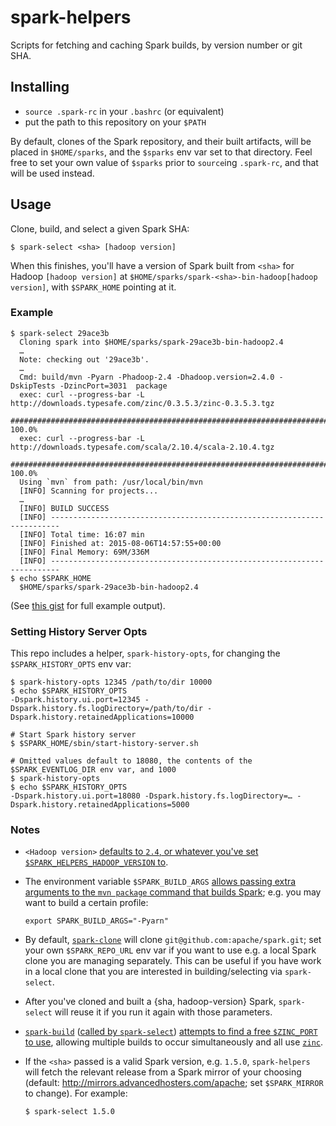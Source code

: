# spark-helpers
Scripts for fetching and caching Spark builds, by version number or git SHA.

## Installing

- `source .spark-rc` in your `.bashrc` (or equivalent)
- put the path to this repository on your `$PATH`

By default, clones of the Spark repository, and their built artifacts, will be placed in `$HOME/sparks`, and the `$sparks` env var set to that directory. Feel free to set your own value of `$sparks` prior to `source`ing `.spark-rc`, and that will be used instead.

## Usage

Clone, build, and select a given Spark SHA:

```
$ spark-select <sha> [hadoop version]
```

When this finishes, you'll have a version of Spark built from `<sha>` for Hadoop `[hadoop version]` at `$HOME/sparks/spark-<sha>-bin-hadoop[hadoop version]`, with `$SPARK_HOME` pointing at it.

### Example

```
$ spark-select 29ace3b
  Cloning spark into $HOME/sparks/spark-29ace3b-bin-hadoop2.4
  …
  Note: checking out '29ace3b'.
  …
  Cmd: build/mvn -Pyarn -Phadoop-2.4 -Dhadoop.version=2.4.0 -DskipTests -DzincPort=3031  package
  exec: curl --progress-bar -L http://downloads.typesafe.com/zinc/0.3.5.3/zinc-0.3.5.3.tgz
  ######################################################################## 100.0%
  exec: curl --progress-bar -L http://downloads.typesafe.com/scala/2.10.4/scala-2.10.4.tgz
  ######################################################################## 100.0%
  Using `mvn` from path: /usr/local/bin/mvn
  [INFO] Scanning for projects...
  …
  [INFO] BUILD SUCCESS
  [INFO] ------------------------------------------------------------------------
  [INFO] Total time: 16:07 min
  [INFO] Finished at: 2015-08-06T14:57:55+00:00
  [INFO] Final Memory: 69M/336M
  [INFO] ------------------------------------------------------------------------
$ echo $SPARK_HOME
  $HOME/sparks/spark-29ace3b-bin-hadoop2.4
```

(See [this gist](https://gist.github.com/ryan-williams/f79b108b7ab52f5f398a) for full example output).

### Setting History Server Opts
This repo includes a helper, `spark-history-opts`, for changing the `$SPARK_HISTORY_OPTS` env var:

```
$ spark-history-opts 12345 /path/to/dir 10000
$ echo $SPARK_HISTORY_OPTS
-Dspark.history.ui.port=12345 -Dspark.history.fs.logDirectory=/path/to/dir -Dspark.history.retainedApplications=10000

# Start Spark history server
$ $SPARK_HOME/sbin/start-history-server.sh

# Omitted values default to 18080, the contents of the $SPARK_EVENTLOG_DIR env var, and 1000
$ spark-history-opts
$ echo $SPARK_HISTORY_OPTS
-Dspark.history.ui.port=18080 -Dspark.history.fs.logDirectory=… -Dspark.history.retainedApplications=5000
```

### Notes
* `<Hadoop version>` [defaults to `2.4`, or whatever you've set `$SPARK_HELPERS_HADOOP_VERSION` to](https://github.com/ryan-williams/spark-helpers/blob/96026b95edeffdcc3f40549db64e42f4d1f7ff78/.spark-rc#L21).
* The environment variable `$SPARK_BUILD_ARGS` [allows passing extra arguments to the `mvn package` command that builds Spark](https://github.com/ryan-williams/spark-helpers/blob/96026b95edeffdcc3f40549db64e42f4d1f7ff78/spark-build#L50); e.g. you may want to build a certain profile:

  ```
  export SPARK_BUILD_ARGS="-Pyarn"
  ```

* By default, [`spark-clone`](https://github.com/ryan-williams/spark-helpers/blob/master/spark-clone) will clone `git@github.com:apache/spark.git`; set your own `$SPARK_REPO_URL` env var if you want to use e.g. a local Spark clone you are managing separately. This can be useful if you have work in a local clone that you are interested in building/selecting via `spark-select`.

* After you've cloned and built a {sha, hadoop-version} Spark, `spark-select` will reuse it if you run it again with those parameters.
* [`spark-build`](https://github.com/ryan-williams/spark-helpers/blob/96026b95edeffdcc3f40549db64e42f4d1f7ff78/spark-build) ([called by `spark-select`](https://github.com/ryan-williams/spark-helpers/blob/96026b95edeffdcc3f40549db64e42f4d1f7ff78/spark-select-impl#L16)) [attempts to find a free `$ZINC_PORT` to use](https://github.com/ryan-williams/spark-helpers/blob/96026b95edeffdcc3f40549db64e42f4d1f7ff78/spark-build#L32-L47), allowing multiple builds to occur simultaneously and all use [`zinc`](https://github.com/typesafehub/zinc).
* If the `<sha>` passed is a valid Spark version, e.g. `1.5.0`, `spark-helpers` will fetch the relevant release from a Spark mirror of your choosing (default: http://mirrors.advancedhosters.com/apache; set `$SPARK_MIRROR` to change). For example:

  ```
  $ spark-select 1.5.0
  ```
